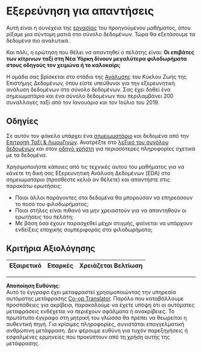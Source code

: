 <!--
CO_OP_TRANSLATOR_METADATA:
{
  "original_hash": "fcc7547171f4530f159676dd73ed772e",
  "translation_date": "2025-08-26T22:30:36+00:00",
  "source_file": "4-Data-Science-Lifecycle/15-analyzing/assignment.md",
  "language_code": "el"
}
-->
# Εξερεύνηση για απαντήσεις

Αυτή είναι η συνέχεια της [εργασίας](../14-Introduction/assignment.md) του προηγούμενου μαθήματος, όπου ρίξαμε μια σύντομη ματιά στο σύνολο δεδομένων. Τώρα θα εξετάσουμε τα δεδομένα πιο αναλυτικά.

Και πάλι, η ερώτηση που θέλει να απαντηθεί ο πελάτης είναι: **Οι επιβάτες των κίτρινων ταξί στη Νέα Υόρκη δίνουν μεγαλύτερα φιλοδωρήματα στους οδηγούς τον χειμώνα ή το καλοκαίρι;**

Η ομάδα σας βρίσκεται στο στάδιο της [Ανάλυσης](README.md) του Κύκλου Ζωής της Επιστήμης Δεδομένων, όπου είστε υπεύθυνοι για την εξερευνητική ανάλυση δεδομένων στο σύνολο δεδομένων. Σας έχει δοθεί ένα σημειωματάριο και ένα σύνολο δεδομένων που περιλαμβάνει 200 συναλλαγές ταξί από τον Ιανουάριο και τον Ιούλιο του 2019.

## Οδηγίες

Σε αυτόν τον φάκελο υπάρχει ένα [σημειωματάριο](assignment.ipynb) και δεδομένα από την [Επιτροπή Ταξί & Λιμουζινών](https://docs.microsoft.com/en-us/azure/open-datasets/dataset-taxi-yellow?tabs=azureml-opendatasets). Ανατρέξτε στο [λεξικό του συνόλου δεδομένων](https://www1.nyc.gov/assets/tlc/downloads/pdf/data_dictionary_trip_records_yellow.pdf) και στον [οδηγό χρήστη](https://www1.nyc.gov/assets/tlc/downloads/pdf/trip_record_user_guide.pdf) για περισσότερες πληροφορίες σχετικά με τα δεδομένα.

Χρησιμοποιήστε κάποιες από τις τεχνικές αυτού του μαθήματος για να κάνετε τη δική σας Εξερευνητική Ανάλυση Δεδομένων (EDA) στο σημειωματάριο (προσθέστε κελιά αν θέλετε) και απαντήστε στις παρακάτω ερωτήσεις:

- Ποιοι άλλοι παράγοντες στα δεδομένα θα μπορούσαν να επηρεάσουν το ποσό του φιλοδωρήματος;
- Ποιοι στήλες είναι πιθανό να μην χρειαστούν για να απαντηθούν οι ερωτήσεις του πελάτη;
- Με βάση όσα έχουν παρασχεθεί μέχρι στιγμής, φαίνεται να υπάρχουν ενδείξεις εποχικής συμπεριφοράς στα φιλοδωρήματα;

## Κριτήρια Αξιολόγησης

Εξαιρετικό | Επαρκές | Χρειάζεται Βελτίωση
--- | --- | ---

---

**Αποποίηση Ευθύνης**:  
Αυτό το έγγραφο έχει μεταφραστεί χρησιμοποιώντας την υπηρεσία αυτόματης μετάφρασης [Co-op Translator](https://github.com/Azure/co-op-translator). Παρόλο που καταβάλλουμε προσπάθειες για ακρίβεια, παρακαλούμε να έχετε υπόψη ότι οι αυτόματες μεταφράσεις ενδέχεται να περιέχουν σφάλματα ή ανακρίβειες. Το πρωτότυπο έγγραφο στη μητρική του γλώσσα θα πρέπει να θεωρείται η αυθεντική πηγή. Για κρίσιμες πληροφορίες, συνιστάται επαγγελματική ανθρώπινη μετάφραση. Δεν φέρουμε ευθύνη για τυχόν παρεξηγήσεις ή εσφαλμένες ερμηνείες που προκύπτουν από τη χρήση αυτής της μετάφρασης.